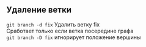 ## Удаление ветки
`git branch -d fix` Удалить ветку fix  
Сработает только если ветка посередине графа  
`git branch -D fix` игнорирует положение вершины
